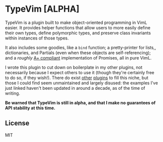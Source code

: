 TypeVim [ALPHA]
================================================================================
TypeVim is a plugin built to make object-oriented programming in VimL easier. It
provides helper functions that allow users to more easily define their own
types, define polymorphic types, and preserve class invariants within instances
of those types.

It also includes some goodies, like a `bind` function; a pretty-printer for
lists,, dictionaries, and Partials (even when these objects are
self-referencing); and a *roughly* [A+ compliant](https://promisesaplus.com/)
implementation of Promises, all in pure VimL.

I wrote this plugin to cut down on boilerplate in my other plugins, not
necessarily because I expect others to use it (though they're certainly free to
do so, if they wish!). There do exist [other](https://github.com/vim-scripts/vimpp)
[plugins](https://github.com/rizzatti/funcoo.vim) to fill this niche, but those
I could find seem unmaintained and largely disused: the examples I've just
linked haven't been updated in around a decade, as of the time of writing.

**Be warned that TypeVim is still in alpha, and that I make no guarantees of API
stability at this time.**

License
--------------------------------------------------------------------------------
MIT
